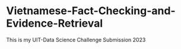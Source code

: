 # Vietnamese-Fact-Checking-and-Evidence-Retrieval
This is my UIT-Data Science Challenge Submission 2023
